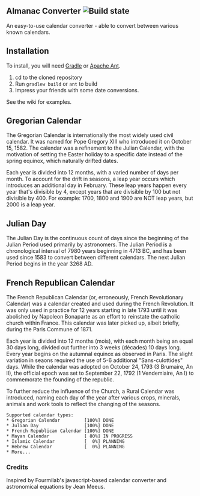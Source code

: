 Almanac Converter ![Build state](https://travis-ci.org/chrisengelsma/almanac-converter.svg?branch=master)
-----------------

An easy-to-use calendar converter - able to convert between various known calendars.

Installation
------------
To install, you will need [Gradle](https://gradle.org/) or [Apache Ant](http://ant.apache.org/).

1. cd to the cloned repository
2. Run ```gradlew build``` or ```ant``` to build
3. Impress your friends with some date conversions.

See the wiki for examples.

Gregorian Calendar
------------------
The Gregorian Calendar is internationally the most widely used civil calendar. It was named for Pope Gregory XIII who introduced it on October 15, 1582. The calendar was a refinement to the Julian Calendar, with the motivation of setting the Easter holiday to a specific date instead of the spring equinox, which naturally drifted dates.

Each year is divided into 12 months, with a varied number of days per month. To account for the drift in seasons, a leap year occurs which introduces an additional day in February. These leap years happen every year that's divisible by 4, except years that are divisible by 100 but not divisible by 400. For example: 1700, 1800 and 1900 are NOT leap years, but 2000 is a leap year.

Julian Day
----------
The Julian Day is the continuous count of days since the beginning of the Julian Period used primarily by astronomers. The Julian Period is a chronological interval of 7980 years beginning in 4713 BC, and has been used since 1583 to convert between different calendars. The next Julian Period begins in the year 3268 AD.

French Republican Calendar
--------------------------
The French Republican Calendar (or, erroneously, French Revolutionary Calendar) was a calendar created and used during the French Revolution. It was only used in practice for 12 years starting in late 1793 until it was abolished by Napoleon Bonaparte as an effort to reinstate the catholic church within France. This calendar was later picked up, albeit briefly, during the Paris Commune of 1871.

Each year is divided into 12 months (mois), with each month being an equal 30 days long, divided out further into 3 weeks (décades) 10 days long. Every year begins on the autumnal equinox as observed in Paris. The slight variation in seaons required the use of 5-6 additional "Sans-culottides" days. While the calendar was adopted on October 24, 1793 (3 Brumaire, An II), the official epoch was set to September 22, 1792 (1 Vendemiaire, An I) to commemorate the founding of the republic.
 
To further reduce the influence of the Church, a Rural Calendar was introduced, naming each day of the year after various crops, minerals, animals and work tools to reflect the changing of the seasons. 

```
Supported calendar types:
* Gregorian Calendar         [100%] DONE
* Julian Day                 [100%] DONE
* French Republican Calendar [100%] DONE
* Mayan Calendar             [ 80%] IN PROGRESS
* Islamic Calendar           [  0%] PLANNING
* Hebrew Calendar            [  0%] PLANNING
* More...
```

### Credits

Inspired by Fourmilab's javascript-based calendar converter and astronomical equations by Jean Meeus.
